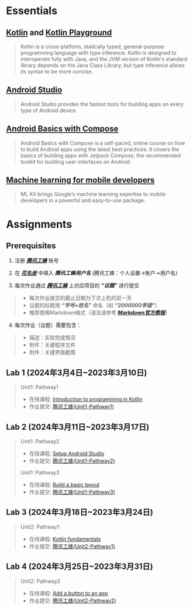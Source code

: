 # Essentials

## [Kotlin](https://kotlinlang.org/) and [Kotlin Playground](https://developer.android.google.cn/training/kotlinplayground)
> Kotlin is a cross-platform, statically typed, general-purpose programming language with type inference. Kotlin is designed to interoperate fully with Java, and the JVM version of Kotlin's standard library depends on the Java Class Library, but type inference allows its syntax to be more concise.


## [Android Studio](https://developer.android.com/studio) 
> Android Studio provides the fastest tools for building apps on every type of Android device.


## [Android Basics with Compose](https://developer.android.google.cn/courses/android-basics-compose/course) 
> Android Basics with Compose is a self-paced, online course on how to build Android apps using the latest best practices. It covers the basics of building apps with Jetpack Compose, the recommended toolkit for building user interfaces on Android.


## [Machine learning for mobile developers](https://developers.google.com/ml-kit) 
> ML Kit brings Google’s machine learning expertise to mobile developers in a powerful and easy-to-use package. 


# Assignments
## Prerequisites
1. 注册 ***[腾讯工蜂](https://code.tencent.com/)*** 账号

2. 在 ***[花名册](https://docs.qq.com/sheet/DYmJzR2V2aXdIbnRq?tab=BB08J2)*** 中填入 ***腾讯工蜂用户名*** (腾讯工蜂：个人设置->账户->用户名)

3. 每次作业通过 ***[腾讯工蜂](https://code.tencent.com/)*** 上对应项目的 ***“议题”*** 进行提交
> - 每次作业提交的截止日期为下次上机的前一天
> - 议题的标题用 ***“学号+姓名”*** 命名（如 ***“2000000李逵”***）
> - 推荐使用Markdown格式（语法请参考 ***[Markdown官方教程](https://markdown.com.cn/basic-syntax/)***）

4. 每次作业（议题）需要包含：
> - 描述：实验完成情况
> - 附件：关键程序文件
> - 附件：关键界面截图


## Lab 1 (2024年3月4日~2023年3月10日)
> Unit1: Pathway1
> - 在线课程: [Introduction to programming in Kotlin](https://developer.android.google.cn/courses/pathways/android-basics-compose-unit-1-pathway-1)
> - 作业提交: [腾讯工蜂(Unit1-Pathway1)](https://git.code.tencent.com/SMD-2024Spring/Unit1-Pathway1)

## Lab 2 (2024年3月11日~2023年3月17日)
> Unit1: Pathway2
> - 在线课程: [Setup Android Studio](https://developer.android.google.cn/courses/pathways/android-basics-compose-unit-1-pathway-2)
> - 作业提交: [腾讯工蜂(Unit1-Pathway2)](https://git.code.tencent.com/SMD-2024Spring/Unit1-Pathway2)
> 
> Unit1: Pathway3
> - 在线课程: [Build a basic layout](https://developer.android.google.cn/courses/pathways/android-basics-compose-unit-1-pathway-3)
> - 作业提交: [腾讯工蜂(Unit1-Pathway3)](https://git.code.tencent.com/SMD-2024Spring/Unit1-Pathway3)

## Lab 3 (2024年3月18日~2023年3月24日)
> Unit2: Pathway1
> - 在线课程: [Kotlin fundamentals](https://developer.android.google.cn/courses/pathways/android-basics-compose-unit-2-pathway-1)
> - 作业提交: [腾讯工蜂(Unit2-Pathway1)](https://git.code.tencent.com/SMD-2024Spring/Unit2-Pathway1)

## Lab 4 (2024年3月25日~2023年3月31日)
> Unit2: Pathway2
> - 在线课程: [Add a button to an app](https://developer.android.google.cn/courses/pathways/android-basics-compose-unit-2-pathway-2)
> - 作业提交: [腾讯工蜂(Unit2-Pathway2)](https://git.code.tencent.com/SMD-2024Spring/Unit2-Pathway2)
